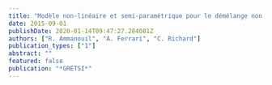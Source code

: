 ```yaml
---
title: "Modèle non-linéaire et semi-paramétrique pour le démélange non-supervisé d'images hyperspectrales"
date: 2015-09-01
publishDate: 2020-01-14T09:47:27.284081Z
authors: ["R. Ammanouil", "A. Ferrari", "C. Richard"]
publication_types: ["1"]
abstract: ""
featured: false
publication: "*GRETSI*"
---
```


